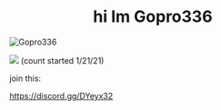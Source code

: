 <h1 align="center">hi Im Gopro336
 </h1>
<p align="left"> <img src="https://komarev.com/ghpvc/?username=Gopro336" alt="Gopro336" /> </p>

![](https://hit.yhype.me/github/profile?user_id=63124240)
(count started 1/21/21)



join this:

https://discord.gg/DYeyx32
